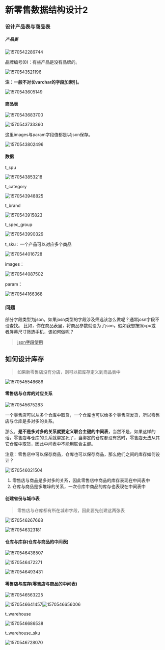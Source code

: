 # 新零售数据结构设计2

### 设计产品表与商品表

##### 产品表

![1570542286744](.\新零售数据结构设计2.assets\1570542286744.png)

品牌编号(0)：有些产品是没有品牌的。

![1570543521196](.\新零售数据结构设计2.assets\1570543521196.png)

**注：一般不对长varchar的字段加索引。**

![1570543605149](.\新零售数据结构设计2.assets\1570543605149.png)

#### 商品表

![1570543683700](.\新零售数据结构设计2.assets\1570543683700.png)

![1570543733360](.\新零售数据结构设计2.assets\1570543733360.png)

这里images与param字段值都是以json保存。

![1570543802496](.\新零售数据结构设计2.assets\1570543802496.png)

#### 数据

t_spu

![1570543853218](.\新零售数据结构设计2.assets\1570543853218.png)

t_category

![1570543948825](.\新零售数据结构设计2.assets\1570543948825.png)

t_brand

![1570543915823](.\新零售数据结构设计2.assets\1570543915823.png)

t_spec_group

![1570543990329](.\新零售数据结构设计2.assets\1570543990329.png)

t_sku：一个产品可以对应多个商品

![1570544016728](.\新零售数据结构设计2.assets\1570544016728.png)

images：

![1570544087502](.\新零售数据结构设计2.assets\1570544087502.png)

param：

![1570544166368](.\新零售数据结构设计2.assets\1570544166368.png)

### 问题

部分字段类型为json，如果josn类型的字段涉及筛选该怎么做呢？通常josn字段不设查找。
比如，你在商品表里，将商品参数就设为了json，假如我想按照cpu或者屏幕尺寸筛选手机，该如何做呢？

> [json字段使用](https://blog.csdn.net/szxiaohe/article/details/82772881)



## 如何设计库存

> 如果新零售店没有分店，则可以把库存定义到商品表中

![1570545548686](.\新零售数据结构设计2.assets\1570545548686.png)

#### 零售店与仓库的对应关系

![1570545675283](.\新零售数据结构设计2.assets\1570545675283.png)

一个零售店可以从多个仓库中取货，一个仓库也可以给多个零售店发货，所以零售店与仓库是多对多的关系。

那么，**是不是多对多的关系就要定义联合主键的中间表**，当然不是，如果这样的话，零售店与仓库的关系就绑定死了，当绑定的仓库都没有货时，零售店无法从其它仓库中取货，因此中间表中不能用联合主键。



注意：零售店中可以保存商品，仓库也可以保存商品，那么他们之间的库存如何设计？

![1570546021504](.\新零售数据结构设计2.assets\1570546021504.png)

1. 零售店与商品是多对多的关系，因此零售店中商品的库存表现在中间表中
2. 仓库与商品是多堆垛的关系，一次仓库中商品的库存也表现在中间表中



#### 创建省份与城市表

> 零售店与仓库都有所在城市字段，因此要先创建这两张表

![1570546267668](.\新零售数据结构设计2.assets\1570546267668.png)

![1570546323181](.\新零售数据结构设计2.assets\1570546323181.png)



#### 仓库与库存(仓库与商品的中间表)

![1570546438507](.\新零售数据结构设计2.assets\1570546438507.png)



![1570546472271](.\新零售数据结构设计2.assets\1570546472271.png)



![1570546493431](.\新零售数据结构设计2.assets\1570546493431.png)



#### 零售店与库存(零售店与商品的中间表)

![1570546563225](.\新零售数据结构设计2.assets\1570546563225.png)

![1570546641457](.\新零售数据结构设计2.assets\1570546641457.png)![1570546656006](.\新零售数据结构设计2.assets\1570546656006.png)



t_warehouse

![1570546686538](.\新零售数据结构设计2.assets\1570546686538.png)

t_warehouse_sku

![1570546728070](.\新零售数据结构设计2.assets\1570546728070.png)



